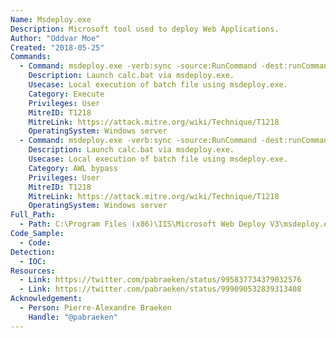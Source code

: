 ```yaml
---
Name: Msdeploy.exe
Description: Microsoft tool used to deploy Web Applications.
Author: "Oddvar Moe"
Created: "2018-05-25"
Commands:
  - Command: msdeploy.exe -verb:sync -source:RunCommand -dest:runCommand="c:\temp\calc.bat"
    Description: Launch calc.bat via msdeploy.exe.
    Usecase: Local execution of batch file using msdeploy.exe.
    Category: Execute
    Privileges: User
    MitreID: T1218
    MitreLink: https://attack.mitre.org/wiki/Technique/T1218
    OperatingSystem: Windows server
  - Command: msdeploy.exe -verb:sync -source:RunCommand -dest:runCommand="c:\temp\calc.bat"
    Description: Launch calc.bat via msdeploy.exe.
    Usecase: Local execution of batch file using msdeploy.exe.
    Category: AWL bypass
    Privileges: User
    MitreID: T1218
    MitreLink: https://attack.mitre.org/wiki/Technique/T1218
    OperatingSystem: Windows server
Full_Path:
  - Path: C:\Program Files (x86)\IIS\Microsoft Web Deploy V3\msdeploy.exe
Code_Sample:
  - Code:
Detection:
  - IOC:
Resources:
  - Link: https://twitter.com/pabraeken/status/995837734379032576
  - Link: https://twitter.com/pabraeken/status/999090532839313408
Acknowledgement:
  - Person: Pierre-Alexandre Braeken
    Handle: "@pabraeken"
---
```

